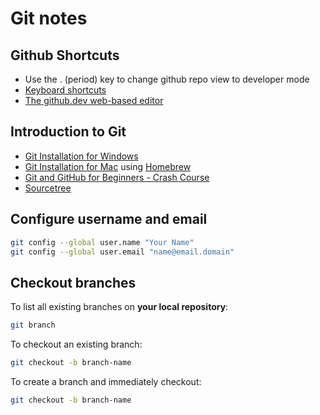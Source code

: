 # Git notes

## Github Shortcuts

- Use the . (period) key to change github repo view to developer mode
- [Keyboard shortcuts](https://docs.github.com/en/get-started/using-github/keyboard-shortcuts)
- [The github.dev web-based editor](https://docs.github.com/en/codespaces/the-githubdev-web-based-editor)

## Introduction to Git

- [Git Installation for Windows](https://git-scm.com/)
- [Git Installation for Mac](https://formulae.brew.sh/formula/git) using [Homebrew](https://brew.sh/)
- [Git and GitHub for Beginners - Crash Course](https://www.youtube.com/watch?v=RGOj5yH7evk)
- [Sourcetree](https://www.sourcetreeapp.com/)

## Configure username and email

```bash
git config --global user.name "Your Name"
git config --global user.email "name@email.domain"
```

## Checkout branches

To list all existing branches on **your local repository**:

```bash
git branch
```

To checkout an existing branch:

```bash
git checkout -b branch-name
```

To create a branch and immediately checkout:

```bash
git checkout -b branch-name
```
